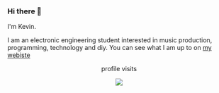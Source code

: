 ### Hi there 👋

I'm Kevin.

I am an electronic engineering student interested in music production, programming, technology and diy.
You can see what I am up to on [my webiste](https://kevin-nel.github.io)
<!-- tech
<div align="left">
  <img src="https://cdn.jsdelivr.net/gh/devicons/devicon/icons/c/c-original.svg" height="40" alt="c logo"  />
  <img width="12" />
  <img src="https://cdn.jsdelivr.net/gh/devicons/devicon/icons/rust/rust-plain.svg" height="40" alt="rust logo"  />
  <img width="12" />
  <img src="https://cdn.jsdelivr.net/gh/devicons/devicon/icons/python/python-original.svg" height="40" alt="python logo"  />
</div>
 -->

 <div align="center">
      <p>profile visits</p>
      <img src="https://profile-counter.glitch.me/kevin-nel/count.svg?"/>
 </div>

